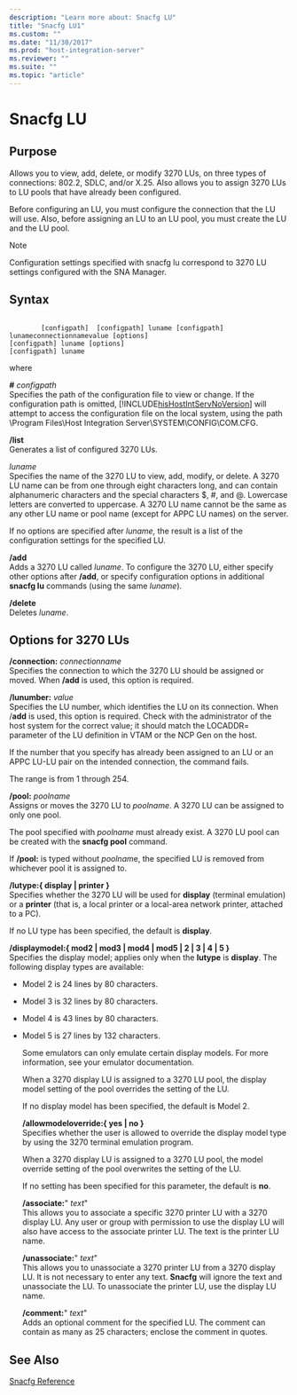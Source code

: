 ```yaml
---
description: "Learn more about: Snacfg LU"
title: "Snacfg LU1"
ms.custom: ""
ms.date: "11/30/2017"
ms.prod: "host-integration-server"
ms.reviewer: ""
ms.suite: ""
ms.topic: "article"
---
```

# Snacfg LU
## Purpose  
 Allows you to view, add, delete, or modify 3270 LUs, on three types of connections: 802.2, SDLC, and/or X.25. Also allows you to assign 3270 LUs to LU pools that have already been configured.  
  
 Before configuring an LU, you must configure the connection that the LU will use. Also, before assigning an LU to an LU pool, you must create the LU and the LU pool.  
  
> [!NOTE]
>  Configuration settings specified with snacfg lu correspond to 3270 LU settings configured with the SNA Manager.  
  
## Syntax  
  
```  
  
        [configpath]  [configpath] luname [configpath] lunameconnectionnamevalue [options]  
[configpath] luname [options]  
[configpath] luname  
```  
  
 where  
  
 **#** *configpath*  
 Specifies the path of the configuration file to view or change. If the configuration path is omitted, [!INCLUDE[hisHostIntServNoVersion](../includes/hishostintservnoversion-md.md)] will attempt to access the configuration file on the local system, using the path \Program Files\Host Integration Server\SYSTEM\CONFIG\COM.CFG.  
  
 **/list**  
 Generates a list of configured 3270 LUs.  
  
 *luname*  
 Specifies the name of the 3270 LU to view, add, modify, or delete. A 3270 LU name can be from one through eight characters long, and can contain alphanumeric characters and the special characters $, #, and @. Lowercase letters are converted to uppercase. A 3270 LU name cannot be the same as any other LU name or pool name (except for APPC LU names) on the server.  
  
 If no options are specified after *luname,* the result is a list of the configuration settings for the specified LU.  
  
 **/add**  
 Adds a 3270 LU called *luname*. To configure the 3270 LU, either specify other options after **/add**, or specify configuration options in additional **snacfg lu** commands (using the same *luname*).  
  
 **/delete**  
 Deletes *luname*.  
  
## Options for 3270 LUs  
 **/connection:** *connectionname*  
 Specifies the connection to which the 3270 LU should be assigned or moved. When **/add** is used, this option is required.  
  
 **/lunumber:** *value*  
 Specifies the LU number, which identifies the LU on its connection. When /**add** is used, this option is required. Check with the administrator of the host system for the correct value; it should match the LOCADDR= parameter of the LU definition in VTAM or the NCP Gen on the host.  
  
 If the number that you specify has already been assigned to an LU or an APPC LU-LU pair on the intended connection, the command fails.  
  
 The range is from 1 through 254.  
  
 **/pool:** *poolname*  
 Assigns or moves the 3270 LU to *poolname*. A 3270 LU can be assigned to only one pool.  
  
 The pool specified with *poolname* must already exist. A 3270 LU pool can be created with the **snacfg pool** command.  
  
 If **/pool:** is typed without *poolnam*e, the specified LU is removed from whichever pool it is assigned to.  
  
 **/lutype:{ display &#124; printer }**  
 Specifies whether the 3270 LU will be used for **display** (terminal emulation) or a **printer** (that is, a local printer or a local-area network printer, attached to a PC).  
  
 If no LU type has been specified, the default is **display**.  
  
 **/displaymodel:{ mod2 &#124; mod3 &#124; mod4 &#124; mod5 &#124; 2 &#124; 3 &#124; 4 &#124; 5 }**  
 Specifies the display model; applies only when the **lutype** is **display**. The following display types are available:  
  
- Model 2 is 24 lines by 80 characters.  
  
- Model 3 is 32 lines by 80 characters.  
  
- Model 4 is 43 lines by 80 characters.  
  
- Model 5 is 27 lines by 132 characters.  
  
  Some emulators can only emulate certain display models. For more information, see your emulator documentation.  
  
  When a 3270 display LU is assigned to a 3270 LU pool, the display model setting of the pool overrides the setting of the LU.  
  
  If no display model has been specified, the default is Model 2.  
  
  **/allowmodeloverride:{ yes &#124; no }**  
  Specifies whether the user is allowed to override the display model type by using the 3270 terminal emulation program.  
  
  When a 3270 display LU is assigned to a 3270 LU pool, the model override setting of the pool overwrites the setting of the LU.  
  
  If no setting has been specified for this parameter, the default is **no**.  
  
  **/associate:**" *text*"  
  This allows you to associate a specific 3270 printer LU with a 3270 display LU. Any user or group with permission to use the display LU will also have access to the associate printer LU. The text is the printer LU name.  
  
  **/unassociate:**" *text*"  
  This allows you to unassociate a 3270 printer LU from a 3270 display LU. It is not necessary to enter any text. **Snacfg** will ignore the text and unassociate the LU. To unassociate the printer LU, use the display LU name.  
  
  **/comment:**" *text*"  
  Adds an optional comment for the specified LU. The comment can contain as many as 25 characters; enclose the comment in quotes.  
  
## See Also  
 [Snacfg Reference](../core/snacfg-reference2.md)

